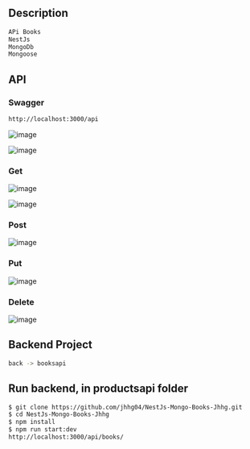 
## Description
```bash
APi Books
NestJs 
MongoDb
Mongoose
```
## API
### Swagger
```bash
http://localhost:3000/api
```
![image](https://github.com/jhhg04/NestJs-Mongo-Books-Jhhg/assets/52834318/616860bc-2738-4d67-ad33-4638fc1c203e)

![image](https://github.com/jhhg04/NestJs-Mongo-Books-Jhhg/assets/52834318/dbee286b-21d9-40b4-a93c-690fabe711fa)

### Get
![image](https://github.com/jhhg04/NestJs-Mongo-Books-Jhhg/assets/52834318/e816d4b1-5ee3-4785-8b6c-bdb0b62de9aa)

![image](https://github.com/jhhg04/NestJs-Mongo-Books-Jhhg/assets/52834318/bbbb2147-3f0c-43e4-bb5e-899c81fc68d5)

### Post
![image](https://github.com/jhhg04/NestJs-Mongo-Books-Jhhg/assets/52834318/e9eee03c-8a3b-41cd-ab56-94f43e08494f)

### Put
![image](https://github.com/jhhg04/NestJs-Mongo-Books-Jhhg/assets/52834318/9607f7ae-eab8-4a95-a232-a9e9d8459ef8)

### Delete
![image](https://github.com/jhhg04/NestJs-Mongo-Books-Jhhg/assets/52834318/db83834f-343d-4759-b442-9a54d2e5fffa)

## Backend Project
```bash
back -> booksapi
```

## Run backend, in productsapi folder
```bash
$ git clone https://github.com/jhhg04/NestJs-Mongo-Books-Jhhg.git
$ cd NestJs-Mongo-Books-Jhhg
$ npm install
$ npm run start:dev
http://localhost:3000/api/books/
```
